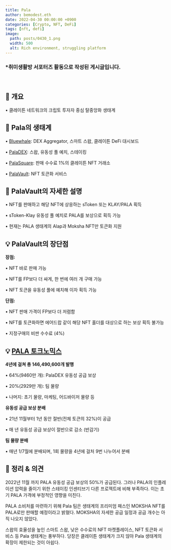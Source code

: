 ```yaml
---
title: Pala
author: bemodest.eth
date: 2022-04-30 00:00:00 +0900
categories: [Crypto, NFT, DeFi]
tags: [nft, defi]
image:
  path: posts/0430_1.png
  width: 500
  alt: Rich environment, struggling platform
---
```


### *취미생활방 서포터즈 활동으로 작성된 게시글입니다.
　　　　　　　　　　　　　　　　　　　　　　　　　　　　　　　　　　　　　　　　　　　　    
## 🔎 개요
• 클레이튼 네트워크의 크립토 투자자 중심 탈중앙화 생태계

## 🔎 Pala의 생태계
• [Bluewhale](https://docs.pala.world/pala-guidebook/how-to-explore-bluewhale): DEX Aggregator, 스마트 스왑, 클레이튼 DeFi 대시보드

• [PalaDEX](https://docs.pala.world/pala-guidebook/how-to-explore-paladex): 스왑, 유동성 풀 예치, 스테이킹

• [PalaSquare](https://docs.pala.world/pala-guidebook/how-to-explore-palasquare-beta): 판매 수수료 1%의 클레이튼 NFT 거래소

• [PalaVault](https://docs.pala.world/pala-guidebook/how-to-explore-palavault): NFT 토큰화 서비스

## 🔎 PalaVault의 자세한 설명
• NFT를 판매하고 해당 NFT에 상응하는 sToken 또는 KLAY/PALA 획득

• sToken-Klay 유동성 풀 예치로 PALA를 보상으로 획득 가능

• 현재는 PALA 생태계의 Alap과 Moksha NFT만 토큰화 지원

## 💡 PalaVault의 장단점
  **장점:**

• NFT 바로 판매 가능

• NFT를 FP보다 더 싸게, 한 번에 여러 개 구매 가능

• NFT 토큰을 유동성 풀에 예치해 이자 획득 가능

  **단점:**

• NFT 판매 가격이 FP보다 더 저렴함

• NFT를 토큰화하면 에어드랍 같이 해당 NFT 홀더를 대상으로 하는 보상 획득 불가능

• 지정구매의 비싼 수수료 (4%)

## 💡 [PALA 토크노믹스](https://docs.pala.world/tokenomics/pala)
 
**4년에 걸쳐 총 146,490,600개 발행**

• 64%(9460만 개): PalaDEX 유동성 공급 보상

• 20%(2929만 개): 팀 물량

• 나머지: 초기 물량, 마케팅, 어드바이저 물량 등

  **유동성 공급 보상 분배**

• 21년 11월부터 1년 동안 절반(전체 토큰의 32%)이 공급

• 매 년 유동성 공급 보상이 절반으로 감소 (반감기)

  **팀 물량 분배**

• 매년 1/7월에 분배되며, 1회 물량을 4년에 걸처 9번 나누어서 분배

## 🔎 정리 & 의견
2022년 11월 까지 PALA 유동성 공급 보상의 50%가 공급된다. 그러나 PALA의 인플레이션 압력을 줄이기 위한 스테이킹 인센티브기 다른 프로젝트에 비해 부족하다. 이는 초기 PALA 가격에 부정적인 영향을 미친다.

PALA 소비처를 마련하기 위해 Pala 팀은 생태계의 프리미엄 패스인 MOKSHA NFT를 PALA로만 판매할 예정이라고 밝혔다. MOKSHA의 자세한 공급 일정과 공급 개수는 아직 나오지 않았다.

스왑의 효율성을 높인 스마트 스왑, 낮은 수수료의 NFT 마켓플레이스, NFT 토큰화 서비스 등 Pala 생태계는 풍부하다. 당장은 클레이튼 생태계가 크지 않아 Pala 생태계의 확장이 제한되는 것이 아쉽다.
